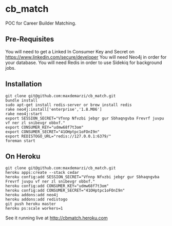cb_match
========

POC for Career Builder Matching.


Pre-Requisites
--------------

You will need to get a Linked In Consumer Key and Secret on https://www.linkedin.com/secure/developer
You will need Neo4j in order for your database.
You will need Redis in order to use Sidekiq for background jobs.

Installation
----------------

    git clone git@github.com:maxdemarzi/cb_match.git
    bundle install
    sudo apt-get install redis-server or brew install redis
    rake neo4j:install['enterprise','1.8.M06']
    rake neo4j:start
    export SESSION_SECRET="Vfnnp Nfvzbi jebgr gur Sbhaqngvba Frevrf juvpu vf ner zl snibevgr obbxf."
    export CONSUMER_KEY="udmw68f7t3om"
    export CONSUMER_SECRET="41OHptpc1oFOnI9n"
    export REDISTOGO_URL="redis://127.0.0.1:6379/"
    foreman start

On Heroku
---------

    git clone git@github.com:maxdemarzi/cb_match.git
    heroku apps:create --stack cedar
    heroku config:add SESSION_SECRET="Vfnnp Nfvzbi jebgr gur Sbhaqngvba Frevrf juvpu vf ner zl snibevgr obbxf."
    heroku config:add CONSUMER_KEY="udmw68f7t3om"
    heroku config:add CONSUMER_SECRET="41OHptpc1oFOnI9n"
    heroku addons:add neo4j
    heroku addons:add redistogo
    git push heroku master
    heroku ps:scale workers=1

See it running live at http://cbmatch.heroku.com